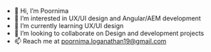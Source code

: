 - 👋 Hi, I’m Poornima
- 👀 I’m interested in UX/UI design and Angular/AEM development
- 🌱 I’m currently learning UX/UI design
- 💞️ I’m looking to collaborate on Design and development projects
- 📫 Reach me at poornima.loganathan19@gmail.com

<!---
PoornimaLoganathan19/PoornimaLoganathan19 is a ✨ special ✨ repository because its `README.md` (this file) appears on your GitHub profile.
You can click the Preview link to take a look at your changes.
--->
